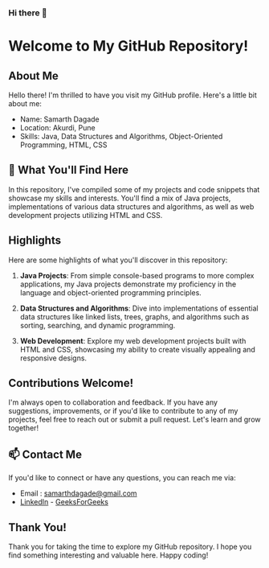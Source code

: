 ### Hi there 👋

<!--
**Samadagade/Samadagade** is a ✨ _special_ ✨ repository because its `README.md` (this file) appears on your GitHub profile.

Here are some ideas to get you started:

- 🔭 I’m currently working on ...
- 🌱 I’m currently learning ...
- 👯 I’m looking to collaborate on ...
- 🤔 I’m looking for help with ...
- 💬 Ask me about ...
- 📫 How to reach me: ...
- 😄 Pronouns: ...
- ⚡ Fun fact: ...
-->

# Welcome to My GitHub Repository!

## About Me
Hello there! I'm thrilled to have you visit my GitHub profile. Here's a little bit about me:

- Name: Samarth Dagade
- Location: Akurdi, Pune
- Skills: Java, Data Structures and Algorithms, Object-Oriented Programming, HTML, CSS

## 🔭 What You'll Find Here
In this repository, I've compiled some of my projects and code snippets that showcase my skills and interests. You'll find a mix of Java projects, implementations of various data structures and algorithms, as well as web development projects utilizing HTML and CSS.

## Highlights
Here are some highlights of what you'll discover in this repository:

1. **Java Projects**: From simple console-based programs to more complex applications, my Java projects demonstrate my proficiency in the language and object-oriented programming principles.

2. **Data Structures and Algorithms**: Dive into implementations of essential data structures like linked lists, trees, graphs, and algorithms such as sorting, searching, and dynamic programming.

3. **Web Development**: Explore my web development projects built with HTML and CSS, showcasing my ability to create visually appealing and responsive designs.

## Contributions Welcome!
I'm always open to collaboration and feedback. If you have any suggestions, improvements, or if you'd like to contribute to any of my projects, feel free to reach out or submit a pull request. Let's learn and grow together!

## 📫 Contact Me
If you'd like to connect or have any questions, you can reach me via:

- Email    : samarthdagade@gmail.com
- [LinkedIn](https://www.linkedin.com/in/samarth-dagade/)  - [GeeksForGeeks](https://auth.geeksforgeeks.org/user/samarthdagade/?utm_source=geeksforgeeks&utm_medium=my_profile&utm_campaign=auth_user)
## Thank You!
Thank you for taking the time to explore my GitHub repository. 
I hope you find something interesting and valuable here. 
Happy coding!

